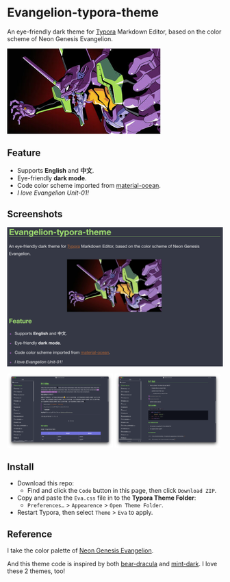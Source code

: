 # Evangelion-typora-theme
An eye-friendly dark theme for [Typora](https://typora.io/) Markdown Editor, based on the color scheme of Neon Genesis Evangelion. 

![eva0](eva0.png)

## Feature

* Supports **English** and **中文**.
* Eye-friendly **dark mode**.
* Code color scheme imported from [material-ocean](https://codemirror.net/theme/material-ocean.css).
* *I love Evangelion Unit-01!*

## Screenshots

![套娃现场](eva1.png)

<p float="left">
  <img src="eva2.png" width="49%" />
  <img src="eva3.png" width="49%" /> 
</p>


## Install

- Download this repo:
  - Find and click the `Code` button in this page, then click `Download ZIP`.
- Copy and paste the `Eva.css` file in to the **Typora Theme Folder**:
  - `Preferences…` > `Appearence` > `Open Theme Folder`.
- Restart Typora, then select `Theme` > `Eva` to apply.

## Reference

I take the color palette of [Neon Genesis Evangelion](https://en.wikipedia.org/wiki/Neon_Genesis_Evangelion).

And this theme code is inspired by both [bear-dracula](https://github.com/imageslr/typora-theme-bear) and [mint-dark](https://github.com/Y1chenYao/typora-mint-theme). I love these 2 themes, too!
